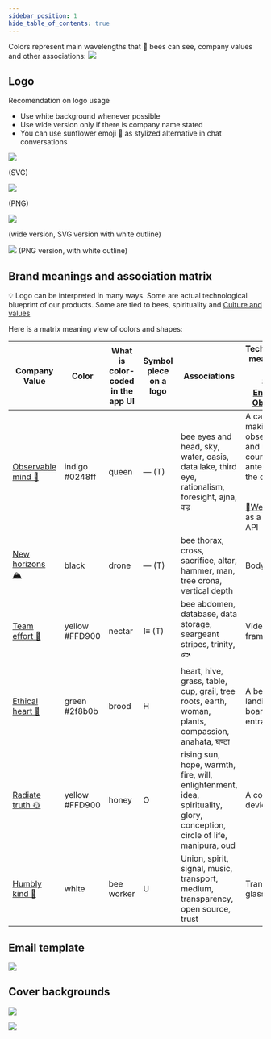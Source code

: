```yaml
---
sidebar_position: 1
hide_table_of_contents: true
---
```


Colors represent main wavelengths that 🐝 bees can see, company values and other associations:
![](../../src/img/Pasted%20image%2020241028105230.png)

## Logo
Recomendation on logo usage
- Use white background whenever possible
- Use wide version only if there is company name stated
- You can use sunflower emoji 🌻 as stylized alternative in chat conversations

 ![](../../src/img/logo_v7.svg)
 
(SVG)

![](../../src/img/logo_v7.png)

(PNG)


![](../../src/img/logo_v7w.svg)

(wide version, SVG version with white outline)



![](img/logo-png-high-res.png)
(PNG version, with white outline)

## Brand meanings and association matrix

💡 Logo can be interpreted in many ways. Some are actual technological blueprint of our products. Some are tied to bees, spirituality and [Culture and values](https://www.notion.so/Culture-and-values-be3138c1cf0a4ebe8628f14448654682?pvs=21)

Here is a matrix meaning view of colors and shapes:

| Company Value                                                                          | Color                 | What is color-coded in the app UI | Symbol piece on a logo | Associations                                                                                                              | Techological meaning in  <br />  <br />[👁️‍🗨️Entrance Observer](https://www.notion.so/Entrance-Observer-b0319799ab7744dc928c08119de4fc43?pvs=21)                                               | Technological meaning in  <br />  <br />[🧿Robotic Beehive](https://www.notion.so/Robotic-Beehive-fd9559a2950b44bc8291972299ced18e?pvs=21)                                        | Technological meaning in  <br />  <br />[📱Web-app](https://www.notion.so/Web-app-2937ed264e1d434a8664caa4bc40978e?pvs=21) | Theological Orthodox colors                         |
| -------------------------------------------------------------------------------------- | --------------------- | --------------------------------- | ---------------------- | ------------------------------------------------------------------------------------------------------------------------- | ------------------------------------------------------------------------------------------------------------------------------------------------------------------------------------------------ | --------------------------------------------------------------------------------------------------------------------------------------------------------------------------------- | -------------------------------------------------------------------------------------------------------------------------- | --------------------------------------------------- |
| [Observable mind 🧿](../company/Culture%20and%20values%20🫀/Observable%20mind%20🧿.md) | indigo  <br />#0248ff | queen                             | — (T)                  | bee eyes and head, sky, water, oasis, data lake, third eye, rationalism, foresight, ajna, वज्र                            | A camera making an observation and bee counting and antennas of the cpu  <br />  <br />  <br />[📱Web-app](https://www.notion.so/Web-app-2937ed264e1d434a8664caa4bc40978e?pvs=21) as a cloud API | Frame with brood and hive roof elevated for inspection..  <br />  <br />  <br />[📱Web-app](https://www.notion.so/Web-app-2937ed264e1d434a8664caa4bc40978e?pvs=21) as a cloud API | Vision model doing image detection. Data.                                                                                  | Mary, Holy spirit, purity                           |
| [New horizons 🏔️](../company/Culture%20and%20values%20🫀/New%20horizons%20🏔️.md)     | black                 | drone                             | — (T)                  | bee thorax, cross, sacrifice, altar, hammer, man, tree crona, vertical depth                                              | Body                                                                                                                                                                                             | Frame                                                                                                                                                                             | Microservice                                                                                                               | Repetance, Fasting                                  |
| [Team effort 🐝](../company/Culture%20and%20values%20🫀/Team%20effort%20🐝.md)         | yellow  <br />#FFD900 | nectar                            | **I≡** (T)             | bee abdomen, database, data storage, seargeant stripes, trinity, 🐟                                                       | Video frames                                                                                                                                                                                     | Frame movement                                                                                                                                                                    | Timeseries database, neural network layers                                                                                 | Christ, glory                                       |
| [Ethical heart 🌳](../company/Culture%20and%20values%20🫀/Ethical%20heart%20🌳.md)     | green  <br />#2f8b0b  | brood                             | H                      | heart, hive, grass, table, cup, grail, tree roots, earth, woman, plants, compassion, anahata, घण्टा                       | A beehive, landing board and entrance                                                                                                                                                            | Hive as seen from the side or from the top                                                                                                                                        | API gateway                                                                                                                | Trinity                                             |
| [Radiate truth 🌞](../company/Culture%20and%20values%20🫀/Radiate%20truth%20🌞.md)     | yellow  <br />#FFD900 | honey                             | O                      | rising sun, hope, warmth, fire, will, enlightenment, idea, spirituality, glory, conception, circle of life, manipura, oud | A computing device                                                                                                                                                                               | A camera inspecting a frame                                                                                                                                                       | Insights, alerts, actions                                                                                                  | Christ, love                                        |
| [Humbly kind 🧸](../company/Culture%20and%20values%20🫀/Humbly%20kind%20🧸.md)         | white                 | bee worker                        | U                      | Union, spirit, signal, music, transport, medium, transparency, open source, trust                                         | Transparent glass                                                                                                                                                                                | Signal passing through the hive                                                                                                                                                   | Internal API calls                                                                                                         | Divine Light, Epiphany, Ascension, Baptism, Wedding |


## Email template
![](../img/Screenshot%202024-05-20%20at%2017.24.44.png)


## Cover backgrounds

![](../img/sunflower-7933994.jpg)

![](../img/Screenshot%202024-05-03%20at%2002.23.16.png)